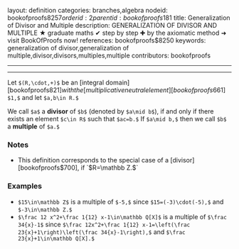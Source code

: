 layout: definition
categories: branches,algebra
nodeid: bookofproofs$8257
orderid: 2
parentid: bookofproofs$181
title: Generalization of Divisor and Multiple
description: GENERALIZATION OF DIVISOR AND MULTIPLE ★ graduate maths ✔ step by step ✚ by the axiomatic method ➜ visit BookOfProofs now!
references: bookofproofs$8250
keywords: generalization of divisor,generalization of multiple,divisor,divisors,multiples,multiple
contributors: bookofproofs

---


---

Let `$(R,\cdot,+)$` be an [integral domain][bookofproofs$821] with the [multiplicative neutral element][bookofproofs$661] `$1,$` and let `$a,b\in R.$`

We call `$a$` a **divisor** of `$b$` (denoted by `$a\mid b$`), if and only if there exists an element `$c\in R$` such that `$ac=b.$` If `$a\mid b,$` then we call `$b$` a **multiple** of `$a.$`

### Notes

* This definition corresponds to the special case of a [divisor][bookofproofs$700], if `$R=\mathbb Z.$`

### Examples

* `$15\in\mathbb Z$` is a multiple of `$-5,$` since `$15=(-3)\cdot(-5),$` and `$-3\in\mathbb Z.$`
* `$\frac 12 x^2+\frac 1{12} x-1\in\mathbb Q[X]$` is a multiple of `$\frac 34{x}-1$` since `$\frac 12x^2+\frac 1{12} x-1=\left(\frac 23{x}+1\right)\left(\frac 34{x}-1\right),$` and `$\frac 23{x}+1\in\mathbb Q[X].$`
